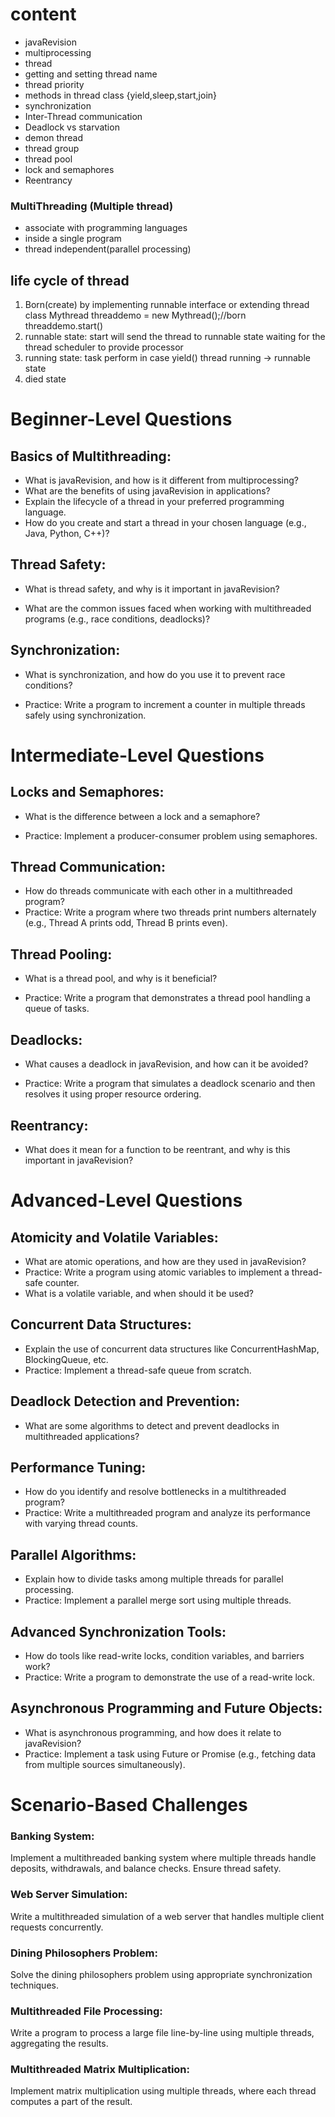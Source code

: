 # content
- javaRevision 
- multiprocessing
- thread
- getting and setting thread name
- thread priority
- methods in thread class {yield,sleep,start,join}
- synchronization
- Inter-Thread communication
- Deadlock vs starvation
- demon thread
- thread group
- thread pool
- lock and semaphores
- Reentrancy

### MultiThreading (Multiple thread)
- associate with programming languages
- inside a single program 
- thread independent(parallel processing)

## life cycle of thread

1. Born(create) by implementing runnable interface or extending thread class
Mythread threaddemo = new Mythread();//born
threaddemo.start()
2. runnable state: start will send the thread to runnable state
waiting for the thread scheduler to provide processor
3. running state: task perform
in case yield() thread running -> runnable state
4. died state

# Beginner-Level Questions
## Basics of Multithreading:

* What is javaRevision, and how is it different from multiprocessing?
* What are the benefits of using javaRevision in applications?
* Explain the lifecycle of a thread in your preferred programming language.
* How do you create and start a thread in your chosen language (e.g., Java, Python, C++)?

## Thread Safety:

* What is thread safety, and why is it important in javaRevision?

* What are the common issues faced when working with multithreaded programs (e.g., race conditions, deadlocks)?

## Synchronization:

* What is synchronization, and how do you use it to prevent race conditions?

* Practice: Write a program to increment a counter in multiple threads safely using synchronization.

# Intermediate-Level Questions
## Locks and Semaphores:

* What is the difference between a lock and a semaphore?

* Practice: Implement a producer-consumer problem using semaphores.

## Thread Communication:

* How do threads communicate with each other in a multithreaded program?
* Practice: Write a program where two threads print numbers alternately (e.g., Thread A prints odd, Thread B prints even).

## Thread Pooling:

* What is a thread pool, and why is it beneficial?

* Practice: Write a program that demonstrates a thread pool handling a queue of tasks.
## Deadlocks:

* What causes a deadlock in javaRevision, and how can it be avoided?

* Practice: Write a program that simulates a deadlock scenario and then resolves it using proper resource ordering.
## Reentrancy:

* What does it mean for a function to be reentrant, and why is this important in javaRevision?
# Advanced-Level Questions
## Atomicity and Volatile Variables:

* What are atomic operations, and how are they used in javaRevision?
* Practice: Write a program using atomic variables to implement a thread-safe counter.
* What is a volatile variable, and when should it be used?
## Concurrent Data Structures:

* Explain the use of concurrent data structures like ConcurrentHashMap, BlockingQueue, etc.
* Practice: Implement a thread-safe queue from scratch.
## Deadlock Detection and Prevention:

* What are some algorithms to detect and prevent deadlocks in multithreaded applications?
## Performance Tuning:

* How do you identify and resolve bottlenecks in a multithreaded program?
* Practice: Write a multithreaded program and analyze its performance with varying thread counts.
## Parallel Algorithms:

* Explain how to divide tasks among multiple threads for parallel processing.
* Practice: Implement a parallel merge sort using multiple threads.
## Advanced Synchronization Tools:

* How do tools like read-write locks, condition variables, and barriers work?
* Practice: Write a program to demonstrate the use of a read-write lock.
## Asynchronous Programming and Future Objects:

* What is asynchronous programming, and how does it relate to javaRevision?
* Practice: Implement a task using Future or Promise (e.g., fetching data from multiple sources simultaneously).
# Scenario-Based Challenges
### Banking System:

Implement a multithreaded banking system where multiple threads handle deposits, withdrawals, and balance checks. Ensure thread safety.
### Web Server Simulation:

Write a multithreaded simulation of a web server that handles multiple client requests concurrently.
### Dining Philosophers Problem:

Solve the dining philosophers problem using appropriate synchronization techniques.
### Multithreaded File Processing:

Write a program to process a large file line-by-line using multiple threads, aggregating the results.
### Multithreaded Matrix Multiplication:

Implement matrix multiplication using multiple threads, where each thread computes a part of the result.
